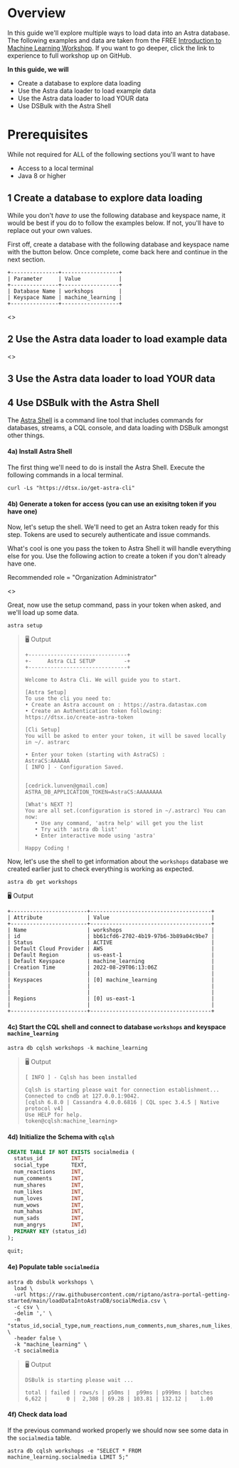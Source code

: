 # Overview
In this guide we'll explore multiple ways to load data into an Astra database. The following examples and data are taken from the FREE [Introduction to Machine Learning Workshop](https://github.com/datastaxdevs/workshop-introduction-to-machine-learning/blob/cedrick-cli/README.md). If you want to go deeper, click the link to experience to full workshop up on GitHub.

**In this guide, we will**
- Create a database to explore data loading
- Use the Astra data loader to load example data
- Use the Astra data loader to load YOUR data
- Use DSBulk with the Astra Shell

# Prerequisites
While not required for ALL of the following sections you'll want to have 
- Access to a local terminal
- Java 8 or higher

## 1 Create a database to explore data loading
While you don't _have to_ use the following database and keyspace name, it would be best if you do to follow the examples below. If not, you'll have to replace out your own values.

First off, create a database with the following database and keyspace name with the button below. Once complete, come back here and continue in the next section.

```shell
+---------------+------------------+
| Parameter     | Value            |
+---------------+------------------+
| Database Name | workshops        |
| Keyspace Name | machine_learning |
+---------------+------------------+
```

<<createDatabase>>

## 2 Use the Astra data loader to load example data

<<launchDataLoader>>


## 3 Use the Astra data loader to load YOUR data


## 4 Use DSBulk with the Astra Shell
The [Astra Shell](https://awesome-astra.github.io/docs/pages/astra/astra-cli/) is a command line tool that includes commands for databases, streams, a CQL console, and data loading with DSBulk amongst other things.

#### 4a) Install Astra Shell
The first thing we'll need to do is install the Astra Shell. Execute the following commands in a local terminal.
```shell
curl -Ls "https://dtsx.io/get-astra-cli"
```

#### 4b) Generate a token for access (you can use an exisitng token if you have one)
Now, let's setup the shell. We'll need to get an Astra token ready for this step. Tokens are used to securely authenticate and issue commands.

What's cool is one you pass the token to Astra Shell it will handle everything else for you. Use the following action to create a token if you don't already have one.

Recommended role = "Organization Administrator"

<<createToken>>

Great, now use the setup command, pass in your token when asked, and we'll load up some data.

```shell
astra setup
```

> 🖥️ Output
>
> ```
> +-------------------------------+
> +-     Astra CLI SETUP         -+
> +-------------------------------+
> 
> Welcome to Astra Cli. We will guide you to start.
> 
> [Astra Setup]
> To use the cli you need to:
 > • Create an Astra account on : https://astra.datastax.com
 > • Create an Authentication token following: https://dtsx.io/create-astra-token
> 
> [Cli Setup]
> You will be asked to enter your token, it will be saved locally in ~/. astrarc
> 
> • Enter your token (starting with AstraCS) : 
> AstraCS:AAAAAA
> [ INFO ] - Configuration Saved.
> 
> 
> [cedrick.lunven@gmail.com]
> ASTRA_DB_APPLICATION_TOKEN=AstraCS:AAAAAAAA
> 
> [What's NEXT ?]
> You are all set.(configuration is stored in ~/.astrarc) You can now:
>    • Use any command, 'astra help' will get you the list
>    • Try with 'astra db list'
>    • Enter interactive mode using 'astra'
> 
> Happy Coding !
> ```

Now, let's use the shell to get information about the `workshops` database we created earlier just to check everything is working as expected.
```shell
astra db get workshops
```

🖥️ Output

```
+------------------------+--------------------------------------+
| Attribute              | Value                                |
+------------------------+--------------------------------------+
| Name                   | workshops                            |
| id                     | bb61cfd6-2702-4b19-97b6-3b89a04c9be7 |
| Status                 | ACTIVE                               |
| Default Cloud Provider | AWS                                  |
| Default Region         | us-east-1                            |
| Default Keyspace       | machine_learning                     |
| Creation Time          | 2022-08-29T06:13:06Z                 |
|                        |                                      |
| Keyspaces              | [0] machine_learning                 |
|                        |                                      |
|                        |                                      |
| Regions                | [0] us-east-1                        |
|                        |                                      |
+------------------------+--------------------------------------+
```

#### 4c) Start the CQL shell and connect to database `workshops` and keyspace `machine_learning`

```shell
astra db cqlsh workshops -k machine_learning
```

> 🖥️ Output
>
> ```
> [ INFO ] - Cqlsh has been installed
> 
> Cqlsh is starting please wait for connection establishment...
> Connected to cndb at 127.0.0.1:9042.
> [cqlsh 6.8.0 | Cassandra 4.0.0.6816 | CQL spec 3.4.5 | Native protocol v4]
> Use HELP for help.
> token@cqlsh:machine_learning> 
> ```

#### 4d) Initialize the Schema with `cqlsh`

```sql
CREATE TABLE IF NOT EXISTS socialmedia (
  status_id         INT,
  social_type       TEXT,
  num_reactions     INT,
  num_comments      INT,
  num_shares        INT,
  num_likes         INT,
  num_loves         INT,
  num_wows          INT,
  num_hahas         INT,
  num_sads          INT,
  num_angrys        INT,
  PRIMARY KEY (status_id)
);

quit;
```

#### 4e) Populate table `socialmedia`

```shell
astra db dsbulk workshops \
  load \
  -url https://raw.githubusercontent.com/riptano/astra-portal-getting-started/main/loadDataIntoAstraDB/socialMedia.csv \
  -c csv \
  -delim ',' \
  -m "status_id,social_type,num_reactions,num_comments,num_shares,num_likes,num_loves,num_wows,num_hahas,num_sads,num_angrys" \
  -header false \
  -k "machine_learning" \
  -t socialmedia
```

> 🖥️ Output
>
> ```
> DSBulk is starting please wait ...
> 
> total | failed | rows/s | p50ms |  p99ms | p999ms | batches
> 6,622 |      0 |  2,308 | 69.28 | 103.81 | 132.12 |    1.00
> ```

#### 4f) Check data load
If the previous command worked properly we should now see some data in the `socialmedia` table.
```shell
astra db cqlsh workshops -e "SELECT * FROM machine_learning.socialmedia LIMIT 5;"
```